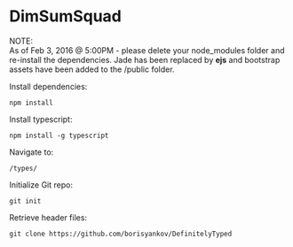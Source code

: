 # DimSumSquad

NOTE:<br>
As of Feb 3, 2016 @ 5:00PM - please delete your node_modules folder and re-install the dependencies. Jade has been replaced by <b>ejs</b> and bootstrap assets have been added to the /public folder.

Install dependencies:
```
npm install
```

Install typescript:
```
npm install -g typescript
```

Navigate to:
```
/types/
```

Initialize Git repo:
```
git init
```

Retrieve header files:
```
git clone https://github.com/borisyankov/DefinitelyTyped
```
